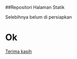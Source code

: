 ##Repositori Halaman Statik

Selebihnya belum di persiapkan

Ok
================

[Terima kasih](http://ettoavi.github.io/isrc/)
